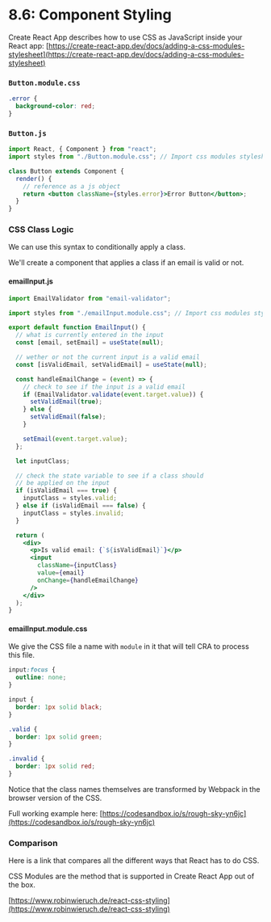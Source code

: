 # 8.6: Component Styling

Create React App describes how to use CSS as JavaScript inside your React app: [https://create-react-app.dev/docs/adding-a-css-modules-stylesheet](https://create-react-app.dev/docs/adding-a-css-modules-stylesheet)

### `Button.module.css`

```css
.error {
  background-color: red;
}
```

### `Button.js`

```jsx
import React, { Component } from "react";
import styles from "./Button.module.css"; // Import css modules stylesheet as styles

class Button extends Component {
  render() {
    // reference as a js object
    return <button className={styles.error}>Error Button</button>;
  }
}
```

### CSS Class Logic

We can use this syntax to conditionally apply a class.

We'll create a component that applies a class if an email is valid or not.

#### emailInput.js

```jsx
import EmailValidator from "email-validator";

import styles from "./emailInput.module.css"; // Import css modules stylesheet as styles

export default function EmailInput() {
  // what is currently entered in the input
  const [email, setEmail] = useState(null);

  // wether or not the current input is a valid email
  const [isValidEmail, setValidEmail] = useState(null);

  const handleEmailChange = (event) => {
    // check to see if the input is a valid email
    if (EmailValidator.validate(event.target.value)) {
      setValidEmail(true);
    } else {
      setValidEmail(false);
    }

    setEmail(event.target.value);
  };

  let inputClass;

  // check the state variable to see if a class should
  // be applied on the input
  if (isValidEmail === true) {
    inputClass = styles.valid;
  } else if (isValidEmail === false) {
    inputClass = styles.invalid;
  }

  return (
    <div>
      <p>Is valid email: {`${isValidEmail}`}</p>
      <input
        className={inputClass}
        value={email}
        onChange={handleEmailChange}
      />
    </div>
  );
}
```

#### emailInput.module.css

We give the CSS file a name with `module` in it that will tell CRA to process this file.

```css
input:focus {
  outline: none;
}

input {
  border: 1px solid black;
}

.valid {
  border: 1px solid green;
}

.invalid {
  border: 1px solid red;
}
```

Notice that the class names themselves are transformed by Webpack in the browser version of the CSS.

Full working example here: [https://codesandbox.io/s/rough-sky-yn6jc](https://codesandbox.io/s/rough-sky-yn6jc)

### Comparison

Here is a link that compares all the different ways that React has to do CSS.

CSS Modules are the method that is supported in Create React App out of the box.

[https://www.robinwieruch.de/react-css-styling](https://www.robinwieruch.de/react-css-styling)
